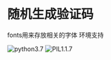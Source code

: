 
# 随机生成验证码
fonts用来存放相关的字体
环境支持

![python3.7](https://img.shields.io/badge/python-3.7-brightgreen.svg)  ![PIL1.1.7](https://img.shields.io/badge/PIL-1.1.7-brightgreen.svg)
